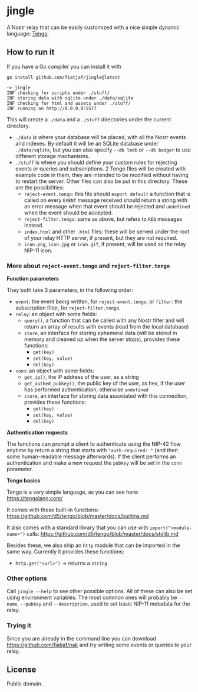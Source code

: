 jingle
======

A Nostr relay that can be easily customized with a nice simple dynamic language: [Tengo](https://tengolang.com/).

## How to run it

If you have a Go compiler you can install it with

```
go install github.com/fiatjaf/jingle@latest
```

```
~> jingle
INF checking for scripts under ./stuff/
INF storing data with sqlite under ./data/sqlite
INF checking for html and assets under ./stuff/
INF running on http://0.0.0.0:5577
```

This will create a `./data` and a `./stuff` directories under the current directory.

- `./data` is where your database will be placed, with all the Nostr events and indexes. By default it will be an SQLite database under `./data/sqlite`, but you can also specify `--db lmdb` or `--db badger` to use different storage mechanisms.
- `./stuff` is where you should define your custom rules for rejecting events or queries and subscriptions. 2 Tengo files will be created with example code in them, they are intended to be modified without having to restart the server. Other files can also be put in this directory. These are the possibilities:
  - `reject-event.tengo`: this file should `export default` a function that is called on every `EVENT` message received should return a string with an error message when that event should be rejected and `undefined` when the event should be accepted.
  - `reject-filter.tengo`: same as above, but refers to `REQ` messages instead.
  - `index.html` and other `.html` files: these will be served under the root of your relay HTTP server, if present, but they are not required.
  - `icon.png`, `icon.jpg` or `icon.gif`, if present, will be used as the relay NIP-11 icon.

### More about `reject-event.tengo` and `reject-filter.tengo`

**Function parameters**

They both take 3 parameters, in the following order:
  - `event`: the event being written, for `reject-event.tengo`; or `filter`: the subscription filter, for `reject-filter.tengo`.
  - `relay`: an object with some fields:
    - `query()`, a function that can be called with any Nostr filter and will return an array of results with events (read from the local database)
    - `store`, an interface for storing ephemeral data (will be stored in memory and cleaned up when the server stops), provides these functions:
      - `get(key)`
      - `set(key, value)`
      - `del(key)`
  - `conn`: an object with some fields:
    - `get_ip()`, the IP address of the user, as a string
    - `get_authed_pubkey()`, the public key of the user, as hex, if the user has performed authentication, otherwise `undefined`
    - `store`, an interface for storing data associated with this connection, provides these functions:
      - `get(key)`
      - `set(key, value)`
      - `del(key)`

**Authentication requests**

The functions can prompt a client to authenticate using the NIP-42 flow anytime by return a string that starts with `"auth-required: "` (and then some human-readable message afterwards). If the client performs an authentication and make a new request the `pubkey` will be set in the `conn` parameter.

**Tengo basics**

Tengo is a very simple language, as you can see here: https://tengolang.com/

It comes with these built-in functions: https://github.com/d5/tengo/blob/master/docs/builtins.md

It also comes with a standard library that you can use with `import("<module-name>")` calls: https://github.com/d5/tengo/blob/master/docs/stdlib.md

Besides these, we also ship an `http` module that can be imported in the same way. Currently it provides these functions:

  - `http.get("<url>")` -> returns a `string`

### Other options

Call `jingle --help` to see other possible options. All of these can also be set using environment variables. The most common ones will probably be `--name`, `--pubkey` and `--description`, used to set basic NIP-11 metadata for the relay.

### Trying it

Since you are already in the command line you can download https://github.com/fiatjaf/nak and try writing some events or queries to your relay.

## License

Public domain.
